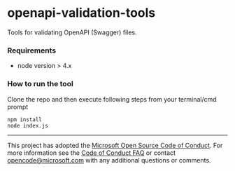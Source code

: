 # openapi-validation-tools
Tools for validating OpenAPI (Swagger) files.

### Requirements
- node version > 4.x


### How to run the tool 

Clone the repo and then execute following steps from your terminal/cmd prompt
```
npm install
node index.js
```
---
This project has adopted the [Microsoft Open Source Code of Conduct](https://opensource.microsoft.com/codeofconduct/). For more information see the [Code of Conduct FAQ](https://opensource.microsoft.com/codeofconduct/faq/) or contact [opencode@microsoft.com](mailto:opencode@microsoft.com) with any additional questions or comments.

